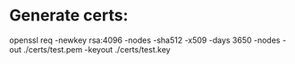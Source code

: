 # Generate certs:

openssl req -newkey rsa:4096 -nodes -sha512 -x509 -days 3650 -nodes -out ./certs/test.pem -keyout ./certs/test.key
